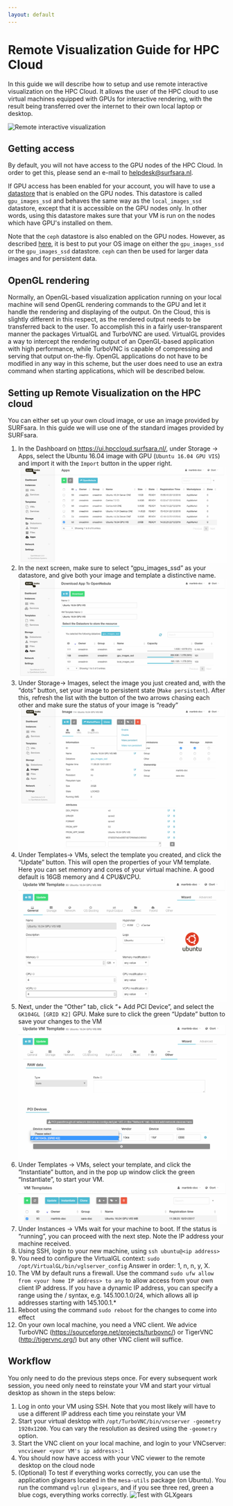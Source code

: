 ```yaml
---
layout: default
---
```


# Remote Visualization Guide for HPC Cloud
In this guide we will describe how to setup and use remote interactive visualization on the HPC Cloud. It allows the user of the HPC cloud to use virtual machines equipped with GPUs for interactive rendering, with the result being transferred over the internet to their own local laptop or desktop.

![Remote interactive visualization](images/gpu/rvs_cloud.png)

## Getting access

By default, you will not have access to the GPU nodes of the HPC Cloud. In order to get this, please send an e-mail to [helpdesk@surfsara.nl](mailto:helpdesk@surfsara.nl).

If GPU access has been enabled for your account, you will have to use a [datastore](image_storage) that is enabled on the GPU nodes. This datastore is called `gpu_images_ssd` and behaves the same way as the `local_images_ssd` datastore, except that it is accessible on the GPU nodes only. In other words, using this datastore makes sure that your VM is run on the nodes which have GPU's installed on them.

Note that the `ceph` datastore is also enabled on the GPU nodes. However, as described [here](image_storage), it is best to put your OS image on either the `gpu_images_ssd` or the `gpu_images_ssd` datastore. `ceph` can then be used for larger data images and for persistent data.

## OpenGL rendering

Normally, an OpenGL-based visualization application running on your local machine will send OpenGL rendering commands to the GPU and let it handle the rendering and displaying of the output. On the Cloud, this is slightly different in this respect, as the rendered output needs to be transferred back to the user. To accomplish this in a fairly user-transparent manner the packages VirtualGL and TurboVNC are used. VirtualGL provides a way to intercept the rendering output of an OpenGL-based application with high performance, while TurboVNC is capable of compressing and serving that output on-the-fly. OpenGL applications do not have to be modified in any way in this scheme, but the user does need to use an extra command when starting applications, which will be described below.

## Setting up Remote Visualization on the HPC cloud

You can either set up your own cloud image, or use an image provided by SURFsara. In this guide we will use one of the standard images provided by SURFsara. 

1. In the Dashboard on https://ui.hpccloud.surfsara.nl/, under Storage -> Apps, select the Ubuntu 16.04 image with GPU (`Ubuntu 16.04 GPU VIS`) and import it with the `Import` button in the upper right.
![import AppMarket Appliance](images/gpu/rvs_select_image.png)
2. In the next screen, make sure to select “gpu_images_ssd” as your datastore, and give both your image and template a distinctive name.
![import AppMarket Appliance](images/gpu/rvs_image_name.png)
3. Under Storage-> Images, select the image you just created and, with the “dots” button, set your image to persistent state (`Make persistent`). After this, refresh the list with the button of the two arrows chasing each other and make sure the status of your image is “ready”
![Make image persistent](images/gpu/rvs_make_persistent.png)
4. Under Templates-> VMs, select the template you created, and click the “Update” button. This will open the properties of your VM template.  Here you can set memory and cores of your virtual machine. A good default is 16GB memory and 4 CPU&VCPU.
![Update VM](images/gpu/rvs_update_vm.png)
5. Next, under the “Other” tab, click “+ Add PCI Device”, and select the `GK104GL [GRID K2]` GPU.
Make sure to click the green “Update” button to save your changes to the VM
 ![Add GPU to template](images/gpu/gpu_add_pci.png)
6. Under Templates -> VMs, select your template, and click the “Instantiate” button, and in the pop up window click the green “Instantiate”, to start your VM.
![Start VM](images/gpu/rvs_instantiate.png)
6. Under Instances -> VMs wait for your machine to boot. If the status is “running”, you can proceed with the next step. Note the IP address your machine received.
7. Using SSH, login to your new machine, using `ssh ubuntu@<ip address>`
8. You need to configure the VirtualGL context: `sudo /opt/VirtualGL/bin/vglserver_config`
Answer in order: 1, n, n, y, X.  
9. The VM by default runs a firewall. Use the command `sudo ufw allow from <your home IP address> to any`  to allow access from your own client IP address. If you have a dynamic IP address, you can specify a range using the / syntax, e.g. 145.100.1.0/24, which allows all ip addresses starting with 145.100.1.*  
10. Reboot using the command `sudo reboot` for the changes to come into effect
11. On your own local machine, you need a VNC client. We advice TurboVNC (https://sourceforge.net/projects/turbovnc/) or TigerVNC (http://tigervnc.org/) but any other VNC client will suffice.

## Workflow 

You only need to do the previous steps once. For every subsequent work session, you need only need to reinstate your VM and start your virtual desktop as shown in the steps below:

1. Log in onto your VM using SSH. Note that you most likely will have to use a different IP address each time you reinstate your VM
2. Start your virtual desktop with `/opt/TurboVNC/bin/vncserver -geometry 1920x1200`. You can vary the resolution as desired using the `-geometry` option.
3. Start the VNC client on your local machine, and login to your VNCserver: `vncviewer <your VM's ip address>:1`
4. You should now have access with your VNC viewer to the remote desktop on the cloud node 
5. (Optional) To test if everything works correctly, you can use the application glxgears located in the `mesa-utils` package (on Ubuntu).  You run the command `vglrun glxgears`, and if you see three red, green a blue cogs, everything works correctly.
![Test with GLXgears](images/gpu/rvs_glxgears.png)

